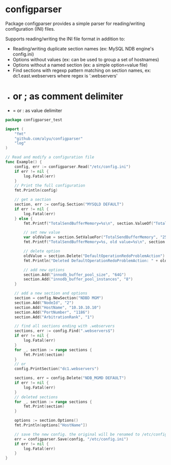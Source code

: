 configparser
============
Package configparser provides a simple parser for reading/writing configuration (INI) files.

Supports reading/writing the INI file format in addition to:

- Reading/writing duplicate section names (ex: MySQL NDB engine's config.ini)
- Options without values (ex: can be used to group a set of hostnames)
- Options without a named section (ex: a simple option=value file)
- Find sections with regexp pattern matching on section names, ex: dc1.east.webservers where regex is '.webservers'
- # or ; as comment delimiter
- = or : as value delimiter

```go
package configparser_test

import (
    "fmt"
    "github.com/alyu/configparser"
    "log"
)

// Read and modify a configuration file
func Example() {
    config, err := configparser.Read("/etc/config.ini")
    if err != nil {
        log.Fatal(err)
    }
    // Print the full configuration
    fmt.Println(config)

    // get a section
    section, err := config.Section("MYSQLD DEFAULT")
    if err != nil {
        log.Fatal(err)
    } else {
        fmt.Printf("TotalSendBufferMemory=%s\n", section.ValueOf("TotalSendBufferMemory"))

        // set new value
        var oldValue = section.SetValueFor("TotalSendBufferMemory", "256M")
        fmt.Printf("TotalSendBufferMemory=%s, old value=%s\n", section.ValueOf("TotalSendBufferMemory"), oldValue)

        // delete option
        oldValue = section.Delete("DefaultOperationRedoProblemAction")
        fmt.Println("Deleted DefaultOperationRedoProblemAction: " + oldValue)

        // add new options
        section.Add("innodb_buffer_pool_size", "64G")
        section.Add("innodb_buffer_pool_instances", "8")
    }

    // add a new section and options
    section = config.NewSection("NDBD MGM")
    section.Add("NodeId", "2")
    section.Add("HostName", "10.10.10.10")
    section.Add("PortNumber", "1186")
    section.Add("ArbitrationRank", "1")

    // find all sections ending with .webservers
    sections, err := config.Find(".webservers$")
    if err != nil {
        log.Fatal(err)
    }
    for _, section := range sections {
        fmt.Print(section)
    }
    // or
    config.PrintSection("dc1.webservers")

    sections, err = config.Delete("NDB_MGMD DEFAULT")
    if err != nil {
        log.Fatal(err)
    }
    // deleted sections
    for _, section := range sections {
        fmt.Print(section)
    }

    options := section.Options()
    fmt.Println(options["HostName"])

    // save the new config. the original will be renamed to /etc/config.ini.bak
    err = configparser.Save(config, "/etc/config.ini")
    if err != nil {
        log.Fatal(err)
    }
}
```